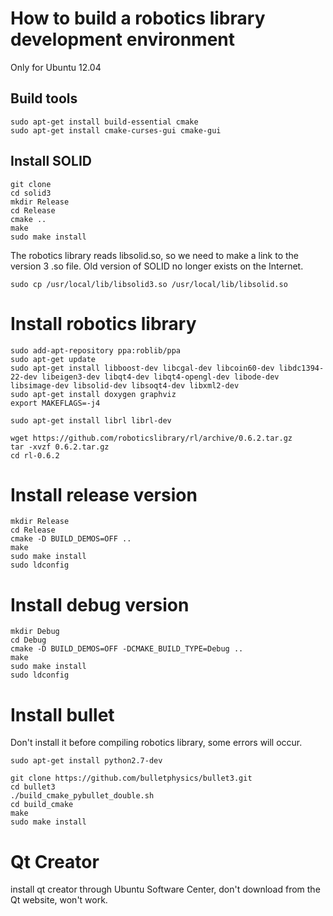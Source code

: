 # How to build a robotics library development environment

Only for Ubuntu 12.04

## Build tools
```
sudo apt-get install build-essential cmake
sudo apt-get install cmake-curses-gui cmake-gui
```

## Install SOLID
```
git clone 
cd solid3
mkdir Release
cd Release
cmake ..
make
sudo make install
```
The robotics library reads libsolid.so, so we need to make a link to the version 3 .so file. Old version of SOLID no longer exists on the Internet.
```
sudo cp /usr/local/lib/libsolid3.so /usr/local/lib/libsolid.so
```

# Install robotics library
```
sudo add-apt-repository ppa:roblib/ppa
sudo apt-get update
sudo apt-get install libboost-dev libcgal-dev libcoin60-dev libdc1394-22-dev libeigen3-dev libqt4-dev libqt4-opengl-dev libode-dev libsimage-dev libsolid-dev libsoqt4-dev libxml2-dev
sudo apt-get install doxygen graphviz
export MAKEFLAGS=-j4

sudo apt-get install librl librl-dev

wget https://github.com/roboticslibrary/rl/archive/0.6.2.tar.gz
tar -xvzf 0.6.2.tar.gz
cd rl-0.6.2
```

# Install release version
```
mkdir Release
cd Release
cmake -D BUILD_DEMOS=OFF ..
make
sudo make install
sudo ldconfig
```

# Install debug version
```
mkdir Debug
cd Debug
cmake -D BUILD_DEMOS=OFF -DCMAKE_BUILD_TYPE=Debug ..
make
sudo make install
sudo ldconfig
```

# Install bullet
Don't install it before compiling robotics library, some errors will occur.
```
sudo apt-get install python2.7-dev

git clone https://github.com/bulletphysics/bullet3.git
cd bullet3
./build_cmake_pybullet_double.sh
cd build_cmake
make
sudo make install
```

# Qt Creator
install qt creator through Ubuntu Software Center, don't download from the Qt website, won't work.

